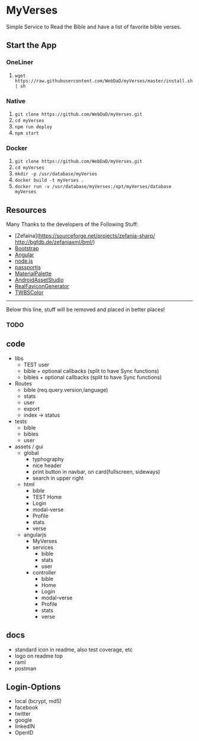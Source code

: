 # MyVerses
Simple Service to Read the Bible and have a list of favorite bible verses.

## Start the App

### OneLiner
1. `wget https://raw.githubusercontent.com/WebDaD/myVerses/master/install.sh | sh`

### Native
1. `git clone https://github.com/WebDaD/myVerses.git`
2. `cd myVerses`
3. `npm run deploy`
4. `npm start`

### Docker
1. `git clone https://github.com/WebDaD/myVerses.git`
2. `cd myVerses`
3. `mkdir -p /usr/database/myVerses`
3. `docker build -t myVerses .`
4. `docker run -v /usr/database/myVerses:/opt/myVerses/database myVerses`

## Resources
Many Thanks to the developers of the Following Stuff:
* [Zefaina](https://sourceforge.net/projects/zefania-sharp/ http://bgfdb.de/zefaniaxml/bml/)
* [Bootstrap](http://getbootstrap.com/)
* [Angular](https://angularjs.org/)
* [node.js](https://nodejs.org/en/)
* [passportjs](http://passportjs.org/)
* [MaterialPalette](https://www.materialpalette.com/green/amber)
* [AndroidAssetStudio](https://romannurik.github.io/AndroidAssetStudio/icons-launcher.html)
* [RealFaviconGenerator](http://realfavicongenerator.net/)
* [TWBSColor](http://work.smarchal.com/twbscolor/)

---
Below this line, stuff will be removed and placed in better places!
### TODO

## code
* libs
  * TEST user
  * bible + optional callbacks (split to have Sync functions)
  * bibles + optional callbacks (split to have Sync functions)
* Routes
  * bible (req.query.version,language)
  * stats
  * user
  * export
  * index -> status
* tests
  * bible
  * bibles
  * user
* assets / gui
  * global
    * typhography
    * nice header
    * print button in navbar, on card(fullscreen, sideways)
    * search in upper right
  * html
    * bible
    * TEST Home
    * Login
    * modal-verse
    * Profile
    * stats
    * verse
  * angularjs
    * MyVerses
    * services
      * bible
      * stats
      * user
    * controller
      * bible
      * Home
      * Login
      * modal-verse
      * Profile
      * stats
      * verse

## docs
* standard icon in readme, also test coverage, etc
* logo on readme top
* raml
* postman


## Login-Options
* local (bcrypt, md5)
* facebook
* twitter
* google
* linkedIN
* OpenID
